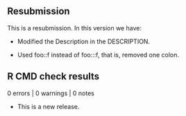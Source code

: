 ## Resubmission
This is a resubmission. 
In this version we have:

* Modified the Description in the DESCRIPTION.

* Used foo::f instead of foo:::f, that is, removed one colon.

## R CMD check results

0 errors | 0 warnings | 0 notes

* This is a new release.
